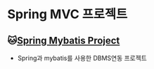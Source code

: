 # Spring MVC 프로젝트

## :cat:[Spring Mybatis Project](https://github.com/GOGOYS/H-Spring/tree/master/SpMVC_003_SchoolV5)
* Spring과 mybatis를 사용한 DBMS연동 프로젝트